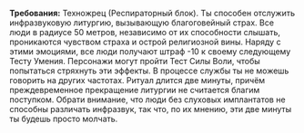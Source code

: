 **Требования:** Техножрец (Респираторный блок).
Ты способен отслужить инфразвуковую литургию, вызывающую благоговейный страх. Все люди в радиусе 50 метров, независимо от их способности слышать, проникаются чувством страха и острой религиозной вины. Наряду с этими эмоциями, все люди получают штраф -10 к своему следующему Тесту Умения. Персонажи могут пройти Тест Силы Воли, чтобы попытаться стряхнуть эти эффекты. В процессе службы ты не можешь говорить на других частотах. Ритуал длится две минуты, причём преждевременное прекращение литургии не считается благим поступком. Обрати внимание, что люди без слуховых имплантатов не способны различать инфразвук, так что, по их мнению, эти две минуты ты будешь просто молчать.